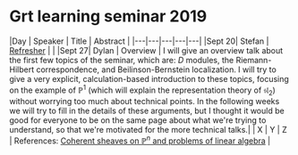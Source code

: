 Grt learning seminar 2019
=========================

|Day | Speaker | Title | Abstract |
|---|---|---|---|---|
|Sept 20| Stefan | [Refresher](https://hackmd.io/@adranows/HJhS8uGwB/edit) | |
|Sept 27| Dylan | Overview | I will give an overview talk about the first few topics of the seminar, which are: $D$ modules, the Riemann-Hilbert correspondence, and Beilinson-Bernstein localization. I will try to give a very explicit, calculation-based introduction to these topics, focusing on the example of $\mathbb P^1$ (which will explain the representation theory of $\mathfrak{sl}_2$) without worrying too much about technical points. In the following weeks we will try to fill in the details of these arguments, but I thought it would be good for everyone to be on the same page about what we're trying to understand, so that we're motivated for the more technical talks.|
| X | Y | Z | References: [Coherent sheaves on $\mathbb P^n$ and problems of linear algebra](beil.pdf)   |